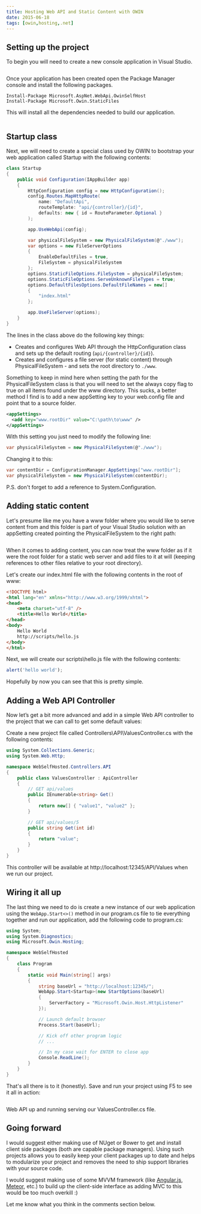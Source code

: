 ```yaml
---
title: Hosting Web API and Static Content with OWIN
date: 2015-06-18
tags: [owin,hosting,.net]
---
```


## Setting up the project
To begin you will need to create a new console application in Visual Studio.

<img src="./001.png" alt="">

Once your application has been created open the Package Manager console and install the following packages.

```
Install-Package Microsoft.AspNet.WebApi.OwinSelfHost
Install-Package Microsoft.Owin.StaticFiles
```

This will install all the dependencies needed to build our application.

<img src="./002.png" alt="">

## Startup class
Next, we will need to create a special class used by OWIN to bootstrap your web application called Startup with the following contents:

```cs
class Startup
{
    public void Configuration(IAppBuilder app)
    {
        HttpConfiguration config = new HttpConfiguration();
        config.Routes.MapHttpRoute(
            name: "DefaultApi",
            routeTemplate: "api/{controller}/{id}",
            defaults: new { id = RouteParameter.Optional }
        );

        app.UseWebApi(config);

        var physicalFileSystem = new PhysicalFileSystem(@"./www");
        var options = new FileServerOptions
        {
            EnableDefaultFiles = true,
            FileSystem = physicalFileSystem
        };
        options.StaticFileOptions.FileSystem = physicalFileSystem;
        options.StaticFileOptions.ServeUnknownFileTypes = true;
        options.DefaultFilesOptions.DefaultFileNames = new[]
        {
            "index.html"
        };

        app.UseFileServer(options);
    }
}
```

The lines in the class above do the following key things:

- Creates and configures Web API through the HttpConfiguration class and sets up the default routing (`api/{controller}/{id}`).
- Creates and configures a file server (for static content) through PhysicalFileSystem - and sets the root directory to `./www`.

Something to keep in mind here when setting the path for the PhysicalFileSystem class is that you will need to set the always copy flag to true on all items found under the www directory. This sucks, a better method I find is to add a new appSetting key to your web.config file and point that to a source folder.

```xml
<appSettings>
  <add key="www.rootDir" value="C:\path\to\www" />
</appSettings>
```

With this setting you just need to modify the following line:

```cs
var physicalFileSystem = new PhysicalFileSystem(@"./www");
```

Changing it to this:

```cs
var contentDir = ConfigurationManager.AppSettings["www.rootDir"];
var physicalFileSystem = new PhysicalFileSystem(contentDir);
```

P.S. don't forget to add a reference to System.Configuration.

## Adding static content
Let's presume like me you have a www folder where you would like to serve content from and this folder is part of your Visual Studio solution with an appSetting created pointing the PhysicalFileSystem to the right path:

<img src="./003.png" alt="">

When it comes to adding content, you can now treat the www folder as if it were the root folder for a static web server and add files to it at will (keeping references to other files relative to your root directory).

Let's create our index.html file with the following contents in the root of www:

```html
<!DOCTYPE html>
<html lang="en" xmlns="http://www.w3.org/1999/xhtml">
<head>
    <meta charset="utf-8" />
    <title>Hello World</title>
</head>
<body>
    Hello World
    http://scripts/hello.js
</body>
</html>
```

Next, we will create our scripts\hello.js file with the following contents:

```js
alert('hello world');
```

Hopefully by now you can see that this is pretty simple.

## Adding a Web API Controller
Now let’s get a bit more advanced and add in a simple Web API controller to the project that we can call to get some default values:

Create a new project file called Controllers\API\ValuesController.cs with the following contents:

```cs
using System.Collections.Generic;
using System.Web.Http;

namespace WebSelfHosted.Controllers.API
{
    public class ValuesController : ApiController
    {
        // GET api/values 
        public IEnumerable<string> Get()
        {
            return new[] { "value1", "value2" };
        }

        // GET api/values/5 
        public string Get(int id)
        {
            return "value";
        }
    } 
}
```

This controller will be available at http://localhost:12345/API/Values when we run our project.

## Wiring it all up
The last thing we need to do is create a new instance of our web application using the `WebApp.Start<>()` method in our program.cs file to tie everything together and run our application, add the following code to program.cs:

```cs
using System;
using System.Diagnostics;
using Microsoft.Owin.Hosting;

namespace WebSelfHosted
{
    class Program
    {
        static void Main(string[] args)
        {
            string baseUrl = "http://localhost:12345/";
            WebApp.Start<Startup>(new StartOptions(baseUrl)
            {
                ServerFactory = "Microsoft.Owin.Host.HttpListener"
            });

            // Launch default browser
            Process.Start(baseUrl);

            // Kick off other program logic
            // ...

            // In my case wait for ENTER to close app
            Console.ReadLine();
        }
    }
}
```

That's all there is to it (honestly). Save and run your project using F5 to see it all in action:

<img src="./004.png" alt="">

Web API up and running serving our ValuesController.cs file.

## Going forward
I would suggest either making use of NUget or Bower to get and install client side packages (both are capable package managers). Using such projects allows you to easily keep your client packages up to date and helps to modularize your project and removes the need to ship support libraries with your source code.

I would suggest making use of some MVVM framework (like [Angular.js](https://angularjs.org/), [Meteor](https://www.meteor.com/), etc.) to build up the client-side interface as adding MVC to this would be too much overkill :)

Let me know what you think in the comments section below.
